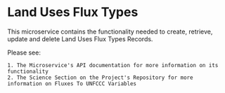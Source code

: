 # Land Uses Flux Types

This microservice contains the functionality needed to create, retrieve, update and delete Land Uses Flux Types Records.

Please see:

    1. The Microservice's API documentation for more information on its functionality
    2. The Science Section on the Project's Repository for more information on Fluxes To UNFCCC Variables



